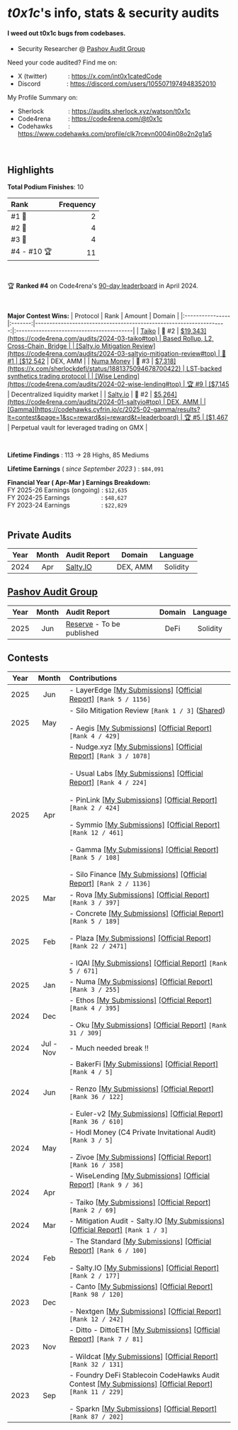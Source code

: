 # _t0x1c_'s info, stats & security audits

#### I weed out t0x1c bugs from codebases.
- Security Researcher @ [Pashov Audit Group](https://x.com/PashovAuditGrp)

Need your code audited? Find me on:
- X (twitter)&nbsp;&nbsp;&nbsp;&nbsp;&nbsp;&nbsp;&nbsp;&nbsp;&nbsp;&nbsp;&nbsp;&nbsp;: https://x.com/int0x1catedCode <br>
- Discord&nbsp;&nbsp;&nbsp;&nbsp;&nbsp;&nbsp;&nbsp;&nbsp;&nbsp;&nbsp;&nbsp;&nbsp;&nbsp;&nbsp;&nbsp;: https://discord.com/users/1055071974948352010<br>

My Profile Summary on:
- Sherlock&nbsp;&nbsp;&nbsp;&nbsp;&nbsp;&nbsp;&nbsp;&nbsp;&nbsp;&nbsp;&nbsp;&nbsp;&nbsp;&nbsp;: https://audits.sherlock.xyz/watson/t0x1c <br>
- Code4rena&nbsp;&nbsp;&nbsp;&nbsp;&nbsp;&nbsp;&nbsp;&nbsp;&nbsp;&nbsp;: https://code4rena.com/@t0x1c <br>
- Codehawks&nbsp;&nbsp;&nbsp;&nbsp;&nbsp;&nbsp;&nbsp;&nbsp;&nbsp;: https://www.codehawks.com/profile/clk7rcevn0004jn08o2n2g1a5 <br>
<br>

## Highlights
**Total Podium Finishes**: 10

| Rank | Frequency   |
|:-----|------------:|
|  #1 🥇 |    2        |
|  #2 🥈 |    4        |
|  #3 🥉 |    4        |
|  #4 - #10 🏆 |  11   |

<br>

🏆 **Ranked #4** on Code4rena's [90-day leaderboard](https://x.com/int0x1catedCode/status/1782641631885160488) in April 2024.

<br>

**Major Contest Wins:**
| Protocol        | Rank    | Amount                                                             | Domain                                   | 
|:----------------|:-------:|-------------------------------------------------------------------:|:-----------------------------------------|
|  [Taiko](https://code4rena.com/audits/2024-03-taiko#top)          |  🥈 #2  |  [$19,343](https://code4rena.com/audits/2024-03-taiko#top)          | Based Rollup, L2, Cross-Chain, Bridge |
|  [Salty.io Mitigation Review](https://code4rena.com/audits/2024-03-saltyio-mitigation-review#top)          |  🥇 #1  |  [$12,542](https://x.com/code4rena/status/1770540820803842292)          |  DEX, AMM    |
|  [Numa Money](https://audits.sherlock.xyz/contests/554)          |  🥉 #3  |  [$7,318](https://x.com/sherlockdefi/status/1881375094678700422)          |  LST-backed synthetics trading protocol    |
|  [Wise Lending](https://code4rena.com/audits/2024-02-wise-lending#top)          |  🏆 #9  |  [$7,145](https://code4rena.com/audits/2024-02-wise-lending#top)          |  Decentralized liquidity market    |
|  [Salty.io](https://code4rena.com/audits/2024-01-saltyio#top)          |  🥈 #2  |  [$5,264](https://code4rena.com/audits/2024-01-saltyio#top)          |  DEX, AMM    |
|  [Gamma](https://codehawks.cyfrin.io/c/2025-02-gamma/results?lt=contest&page=1&sc=reward&sj=reward&t=leaderboard)          |  🏆 #5  |  [$1,467](https://codehawks.cyfrin.io/c/2025-02-gamma/results?lt=contest&page=1&sc=reward&sj=reward&t=leaderboard)          |  Perpetual vault for leveraged trading on GMX   |


<br>

**Lifetime Findings** : 113 $\rightarrow$ 28 Highs, 85 Mediums<br>

**Lifetime Earnings** ( _since September 2023_ ) : `$84,091` <br>

**Financial Year ( Apr-Mar ) Earnings Breakdown:**<br>
FY 2025-26 Earnings (ongoing) : `$12,635` <br>
FY 2024-25 Earnings &nbsp; &nbsp; &nbsp; &nbsp; &nbsp; &nbsp; &nbsp; &nbsp; &nbsp;: `$48,627` <br>
FY 2023-24 Earnings &nbsp; &nbsp; &nbsp; &nbsp; &nbsp; &nbsp; &nbsp; &nbsp; &nbsp;: `$22,829` <br>
<br>

## Private Audits
| Year | Month | Audit Report   | Domain | Language |
|:----:|:------:|:--------------|:------:|:--------:|
| 2024 | Apr | [Salty.IO](https://github.com/t0x1cC0de/int0x1cated-Earnings-and-Progress/blob/main/2024-04-PrivateAudit-Salty_IO/README.md) | DEX, AMM | Solidity |

## [Pashov Audit Group](https://x.com/PashovAuditGrp)
| Year | Month | Audit Report   | Domain | Language |
|:----:|:------:|:--------------|:------:|:--------:|
| 2025 | Jun | [Reserve]() - To be published | DeFi | Solidity |

## Contests
| Year | Month | Contributions |
|:----:|:------:|:--------------|
| 2025 | Jun | - LayerEdge [[My Submissions]](https://github.com/t0x1cC0de/int0x1cated-Earnings-and-Progress/blob/main/2025-05-Sherlock-LayerEdge/README.md) [[Official Report]](https://audits.sherlock.xyz/contests/952) `[Rank 5 / 1156]` |
| 2025 | May | - Silo Mitigation Review `[Rank 1 / 3]` ([Shared](https://x.com/int0x1catedCode/status/1922687986765873435)) <br><br> - Aegis [[My Submissions]](https://github.com/t0x1cC0de/int0x1cated-Earnings-and-Progress/blob/main/2025-04-Sherlock-Aegis/README.md) [[Official Report]](https://audits.sherlock.xyz/contests/799) `[Rank 4 / 429]` |
| 2025 | Apr | - Nudge.xyz [[My Submissions]](https://github.com/t0x1cC0de/int0x1cated-Earnings-and-Progress/blob/main/2025-03-Code4rena-Nudge/README.md) [[Official Report]](https://code4rena.com/reports/2025-03-nudgexyz) `[Rank 3 / 1078]` <br><br> - Usual Labs [[My Submissions]](https://github.com/t0x1cC0de/int0x1cated-Earnings-and-Progress/blob/main/2025-02-Sherlock-UsualLabs/README.md) [[Official Report]](https://audits.sherlock.xyz/contests/832) `[Rank 4 / 224]` <br><br> - PinLink [[My Submissions]](https://github.com/t0x1cC0de/int0x1cated-Earnings-and-Progress/blob/main/2025-03-Sherlock-Pinlink/README.md) [[Official Report]](https://audits.sherlock.xyz/contests/852) `[Rank 2 / 424]` <br><br> - Symmio [[My Submissions]](https://github.com/t0x1cC0de/int0x1cated-Earnings-and-Progress/blob/main/2025-03-Sherlock-symm_io/README.md) [[Official Report]](https://audits.sherlock.xyz/contests/838/report) `[Rank 12 / 461]` <br><br> - Gamma [[My Submissions]](https://github.com/t0x1cC0de/int0x1cated-Earnings-and-Progress/blob/main/2025-02-CodeHawks-Gamma/README.md) [[Official Report]](https://codehawks.cyfrin.io/c/2025-02-gamma/results?lt=contest&page=1&sc=reward&sj=reward&t=report) `[Rank 5 / 108]` <br><br> - Silo Finance [[My Submissions]](https://github.com/t0x1cC0de/int0x1cated-Earnings-and-Progress/blob/main/2025-03-Code4rena-SiloFinance/README.md) [[Official Report]](https://code4rena.com/reports/2025-03-silo-finance) `[Rank 2 / 1136]` |
| 2025 | Mar | - Rova [[My Submissions]](https://github.com/t0x1cC0de/int0x1cated-Earnings-and-Progress/blob/main/2025-02-Sherlock-Rova/README.md) [[Official Report]](https://audits.sherlock.xyz/contests/498/report) `[Rank 3 / 397]` |
| 2025 | Feb | - Concrete [[My Submissions]](https://github.com/t0x1cC0de/int0x1cated-Earnings-and-Progress/blob/main/2024-11-Code4rena-Concrete/README.md) [[Official Report]](https://code4rena.com/reports/2024-11-concrete) `[Rank 5 / 189]` <br><br> - Plaza [[My Submissions]](https://github.com/t0x1cC0de/int0x1cated-Earnings-and-Progress/blob/main/2025-01-Sherlock-Plaza/README.md) [[Official Report]](https://audits.sherlock.xyz/contests/682/report) `[Rank 22 / 2471]` <br><br> - IQAI [[My Submissions]](https://github.com/t0x1cC0de/int0x1cated-Earnings-and-Progress/blob/main/2025-01-Code4rena-IQAI/README.md) [[Official Report]](https://code4rena.com/reports/2025-01-iq-ai) `[Rank 5 / 671]`  |
| 2025 | Jan | - Numa [[My Submissions]](https://github.com/t0x1cC0de/int0x1cated-Earnings-and-Progress/blob/main/2024-12-Sherlock-Numa/README.md) [[Official Report]](https://audits.sherlock.xyz/contests/554/report) `[Rank 3 / 255]` |
| 2024 | Dec | - Ethos [[My Submissions]](https://github.com/t0x1cC0de/int0x1cated-Earnings-and-Progress/blob/main/2024-11-Sherlock-EthosNetwork/README.md) [[Official Report]](https://audits.sherlock.xyz/contests/675/report) `[Rank 4 / 395]` <br><br> - Oku [[My Submissions]](https://github.com/t0x1cC0de/int0x1cated-Earnings-and-Progress/blob/main/2024-12-Sherlock-okus/README.md) [[Official Report]](https://audits.sherlock.xyz/contests/641/report) `[Rank 31 / 309]` |
| 2024 | Jul - Nov | - Much needed break !! | 
| 2024 | Jun | - BakerFi [[My Submissions]](https://github.com/t0x1cC0de/int0x1cated-Earnings-and-Progress/blob/main/2024-05-Code4rena-bakerfi/README.md) [[Official Report]](https://code4rena.com/reports/2024-05-bakerfi-invitational) `[Rank 4 / 5]` <br><br> - Renzo [[My Submissions]](https://github.com/t0x1cC0de/int0x1cated-Earnings-and-Progress/blob/main/2024-05-Code4rena-Renzo/README.md) [[Official Report]](https://code4rena.com/reports/2024-04-renzo) `[Rank 36 / 122]` <br><br> - Euler-v2 [[My Submissions]](https://github.com/t0x1cC0de/int0x1cated-Earnings-and-Progress/blob/main/2024-05-Cantina-EULER/README.md) [[Official Report]](https://cantina.xyz/code/41306bb9-2bb8-4da6-95c3-66b85e11639f/findings/569) `[Rank 36 / 610]` |
| 2024 | May | - Hodl Money (C4 Private Invitational Audit) `[Rank 3 / 5]` <br><br> - Zivoe [[My Submissions]](https://github.com/t0x1cC0de/int0x1cated-Earnings-and-Progress/blob/main/2024-04-Sherlock-Zivoe/README.md) [[Official Report]](https://audits.sherlock.xyz/contests/280/report) `[Rank 16 / 358]` |
| 2024 | Apr | - WiseLending [[My Submissions]](https://github.com/t0x1cC0de/int0x1cated-Earnings-and-Progress/blob/main/2024-02-Code4rena-WiseLending/README.md) [[Official Report]](https://code4rena.com/reports/2024-02-wise-lending) `[Rank 9 / 36]` <br><br> - Taiko [[My Submissions]](https://github.com/t0x1cC0de/int0x1cated-Earnings-and-Progress/blob/main/2024-03-Code4rena-Taiko/README.md) [[Official Report]](https://code4rena.com/reports/2024-03-taiko) `[Rank 2 / 69]` |
| 2024 | Mar | - Mitigation Audit - Salty.IO [[My Submissions]](https://github.com/t0x1cC0de/int0x1cated-Earnings-and-Progress/blob/main/2024-03-Code4rena-MITIGATION-salty_io/README.md) [[Official Report]](https://code4rena.com/audits/2024-03-saltyio-mitigation-review#top) `[Rank 1 / 3]` |
| 2024 | Feb | - The Standard [[My Submissions]](https://github.com/t0x1cC0de/int0x1cated-Earnings-and-Progress/blob/main/2023-12-CodeHawks-TheStandard/README.md) [[Official Report]](https://www.codehawks.com/contests/clql6lvyu0001mnje1xpqcuvl) `[Rank 6 / 100]` <br><br> - Salty.IO [[My Submissions]](https://github.com/t0x1cC0de/int0x1cated-Earnings-and-Progress/blob/main/2024-01-Code4rena-salty/README.md) [[Official Report]](https://code4rena.com/audits/2024-01-saltyio#top) `[Rank 2 / 177]` |
| 2023 | Dec | - Canto [[My Submissions]](https://github.com/t0x1cC0de/int0x1cated-Earnings-and-Progress/blob/main/2023-11-Code4rena-canto/README.md) [[Official Report]](https://code4rena.com/audits/2023-11-canto-application-specific-dollars-and-bonding-curves-for-1155s#top) `[Rank 98 / 120]` <br><br> - Nextgen [[My Submissions]](https://github.com/t0x1cC0de/int0x1cated-Earnings-and-Progress/blob/main/2023-10-Code4rena-nextgen/README.md) [[Official Report]](https://code4rena.com/contests/2023-10-nextgen#top) `[Rank 12 / 242]` |
| 2023 | Nov | - Ditto - DittoETH [[My Submissions]](https://github.com/t0x1cC0de/int0x1cated-Earnings-and-Progress/blob/main/2023-09-08-CodeHawks-DittoETH/README.md) [[Official Report]](https://www.codehawks.com/contests/clm871gl00001mp081mzjdlwc) `[Rank 7 / 81]` <br><br> - Wildcat [[My Submissions]](https://github.com/t0x1cC0de/int0x1cated-Earnings-and-Progress/blob/main/2023-10-Code4rena-wildcat/README.md) [[Official Report]](https://code4rena.com/contests/2023-10-the-wildcat-protocol#top) `[Rank 32 / 131]` |
| 2023 | Sep | - Foundry DeFi Stablecoin CodeHawks Audit Contest [[My Submissions]](https://github.com/t0x1cC0de/int0x1cated-Earnings-and-Progress/blob/main/2023-07-24-CodeHawks-DeFi-StableCoin/README.md) [[Official Report]](https://www.codehawks.com/contests/cljx3b9390009liqwuedkn0m0) `[Rank 11 / 229]` <br><br> - Sparkn [[My Submissions]](https://github.com/t0x1cC0de/int0x1cated-Earnings-and-Progress/blob/main/2023-08-21-CodeHawks-SPARKN/README.md) [[Official Report]](https://www.codehawks.com/contests/cllcnja1h0001lc08z7w0orxx) `[Rank 87 / 202]` |


<br>
